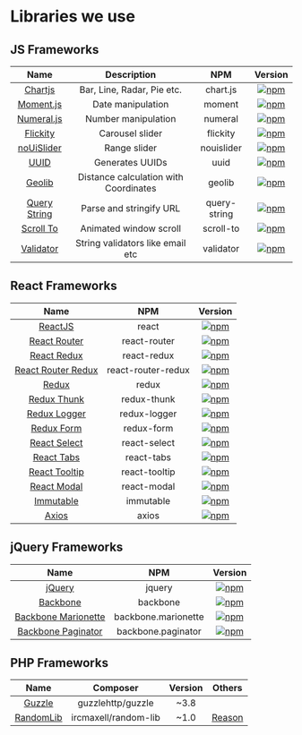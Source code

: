 # Libraries we use
## JS Frameworks
| Name | Description | NPM | Version
| :---: | :---: | :---: | :---: |
| [Chartjs](https://github.com/chartjs/Chart.js) | Bar, Line, Radar, Pie etc. | chart.js | [![npm](https://img.shields.io/npm/v/chart.js.svg?style=flat-square)](https://www.npmjs.com/package/chart.js) |
| [Moment.js](https://github.com/moment/moment) | Date manipulation | moment | [![npm](https://img.shields.io/npm/v/moment.svg?style=flat-square)](https://www.npmjs.com/package/moment) | 
| [Numeral.js](https://github.com/adamwdraper/Numeral-js) | Number manipulation | numeral | [![npm](https://img.shields.io/npm/v/numeral.svg?style=flat-square)](https://www.npmjs.com/package/numeral) | 
| [Flickity](https://github.com/metafizzy/flickity) | Carousel slider | flickity | [![npm](https://img.shields.io/npm/v/flickity.svg?style=flat-square)](https://www.npmjs.com/package/flickity) |
| [noUiSlider](https://github.com/leongersen/noUiSlider) | Range slider | nouislider | [![npm](https://img.shields.io/npm/v/nouislider.svg?style=flat-square)](https://www.npmjs.com/package/nouislider) |
| [UUID](https://github.com/kelektiv/node-uuid) | Generates UUIDs | uuid | [![npm](https://img.shields.io/npm/v/uuid.svg?style=flat-square)](https://www.npmjs.com/package/uuid) |
| [Geolib](https://github.com/manuelbieh/geolib) | Distance calculation with Coordinates | geolib | [![npm](https://img.shields.io/npm/v/geolib.svg?style=flat-square)](https://www.npmjs.com/package/geolib) |
| [Query String](https://github.com/sindresorhus/query-string) | Parse and stringify URL | query-string | [![npm](https://img.shields.io/npm/v/query-string.svg?style=flat-square)](https://www.npmjs.com/package/query-string) |
| [Scroll To](https://github.com/component/scroll-to) | Animated window scroll | scroll-to | [![npm](https://img.shields.io/npm/v/scroll-to.svg?style=flat-square)](https://www.npmjs.com/package/scroll-to) |
| [Validator](https://github.com/chriso/validator.js) | String validators like email etc | validator | [![npm](https://img.shields.io/npm/v/validator.svg?style=flat-square)](https://www.npmjs.com/package/validator) |

## React Frameworks
| Name | NPM | Version
| :---: | :---: | :---: |
| [ReactJS](https://github.com/facebook/react) | react | [![npm](https://img.shields.io/npm/v/react.svg?style=flat-square)](https://www.npmjs.com/package/react) |
| [React Router](https://github.com/reacttraining/react-router) | react-router | [![npm](https://img.shields.io/npm/v/react-router.svg?style=flat-square)](https://www.npmjs.com/package/react-router) |
| [React Redux](https://github.com/reactjs/react-redux) | react-redux | [![npm](https://img.shields.io/npm/v/react-redux.svg?style=flat-square)](https://www.npmjs.com/package/react-redux) |
| [React Router Redux](https://github.com/reactjs/react-router-redux) | react-router-redux | [![npm](https://img.shields.io/npm/v/react-router-redux.svg?style=flat-square)](https://www.npmjs.com/package/react-router-redux) |
| [Redux](https://github.com/reactjs/redux) | redux | [![npm](https://img.shields.io/npm/v/redux.svg?style=flat-square)](https://www.npmjs.com/package/redux) | 
| [Redux Thunk](https://github.com/gaearon/redux-thunk) | redux-thunk | [![npm](https://img.shields.io/npm/v/redux-thunk.svg?style=flat-square)](https://www.npmjs.com/package/redux-thunk) | 
| [Redux Logger](https://github.com/theaqua/redux-logger) | redux-logger | [![npm](https://img.shields.io/npm/v/redux-logger.svg?style=flat-square)](https://www.npmjs.com/package/redux-logger) |
| [Redux Form](https://github.com/erikras/redux-form) | redux-form | [![npm](https://img.shields.io/npm/v/redux-form.svg?style=flat-square)](https://www.npmjs.com/package/redux-form) |
| [React Select](https://github.com/JedWatson/react-select) | react-select | [![npm](https://img.shields.io/npm/v/react-select.svg?style=flat-square)](https://www.npmjs.com/package/react-select) |
| [React Tabs](https://github.com/reactjs/react-tabs) | react-tabs | [![npm](https://img.shields.io/npm/v/react-tabs.svg?style=flat-square)](https://www.npmjs.com/package/react-tabs) |
| [React Tooltip](https://github.com/wwayne/react-tooltip) | react-tooltip | [![npm](https://img.shields.io/npm/v/react-tooltip.svg?style=flat-square)](https://www.npmjs.com/package/react-tooltip) |
| [React Modal](https://github.com/reactjs/react-modal) | react-modal | [![npm](https://img.shields.io/npm/v/react-modal.svg?style=flat-square)](https://www.npmjs.com/package/react-modal) |
| [Immutable](https://github.com/facebook/immutable-js) | immutable | [![npm](https://img.shields.io/npm/v/immutable.svg?style=flat-square)](https://www.npmjs.com/package/immutable) |
| [Axios](https://github.com/mzabriskie/axios) | axios | [![npm](https://img.shields.io/npm/v/axios.svg?style=flat-square)](https://www.npmjs.com/package/axios) |

## jQuery Frameworks
| Name | NPM | Version
| :---: | :---: | :---: |
| [jQuery](https://github.com/jquery/jquery) | jquery | [![npm](https://img.shields.io/npm/v/jquery.svg?style=flat-square)](https://www.npmjs.com/package/jquery) |
| [Backbone](https://github.com/jashkenas/backbone/) | backbone | [![npm](https://img.shields.io/npm/v/backbone.svg?style=flat-square)](https://www.npmjs.com/package/backbone) |
| [Backbone Marionette](https://github.com/marionettejs/backbone.marionette) | backbone.marionette | [![npm](https://img.shields.io/npm/v/backbone.marionette.svg?style=flat-square)](https://www.npmjs.com/package/backbone.marionette) |
| [Backbone Paginator](https://github.com/backbone-paginator/backbone.paginator) | backbone.paginator | [![npm](https://img.shields.io/npm/v/backbone.paginator.svg?style=flat-square)](https://www.npmjs.com/package/backbone.paginator) |

## PHP Frameworks
| Name | Composer | Version | Others
| :---: | :---: | :---: | :---: |
| [Guzzle](https://github.com/facebook/react) | guzzlehttp/guzzle | ~3.8 |
| [RandomLib](https://github.com/ircmaxell/RandomLib) | ircmaxell/random-lib | ~1.0 | [Reason](http://stackoverflow.com/questions/4356289/php-random-string-generator/31107425#31107425)
